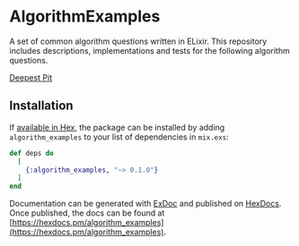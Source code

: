 # AlgorithmExamples

A set of common algorithm questions written in ELixir. This repository includes descriptions, implementations and tests for the following algorithm questions.

[Deepest Pit]()
## Installation

If [available in Hex](https://hex.pm/docs/publish), the package can be installed
by adding `algorithm_examples` to your list of dependencies in `mix.exs`:

```elixir
def deps do
  [
    {:algorithm_examples, "~> 0.1.0"}
  ]
end
```

Documentation can be generated with [ExDoc](https://github.com/elixir-lang/ex_doc)
and published on [HexDocs](https://hexdocs.pm). Once published, the docs can
be found at [https://hexdocs.pm/algorithm_examples](https://hexdocs.pm/algorithm_examples).

